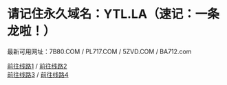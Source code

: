 <h1>请记住永久域名：YTL.LA（速记：一条龙啦！）</h1>

最新可用网址：7B80.COM    /   PL717.COM    /    5ZVD.COM    /    BA712.com

<a href="http://7b80.com">前往线路1</a>    /    <a href="http://pl717.com">前往线路2</a> <br />
<a href="http://5zvd.com">前往线路3</a>    /    <a href="http://ba712.com">前往线路4</a>
